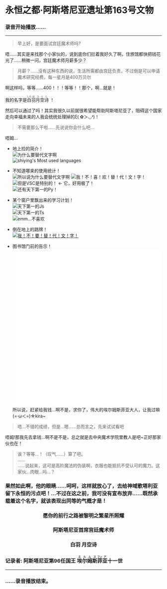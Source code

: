 # 永恒之都·阿斯塔尼亚遗址第163号文物

### 录音开始播放……

---

> 早上好，是要面试宫廷魔术师吗?

唔……其实是来找那个小家伙的，说到底你们拦着我好久了啊，住旅馆都快把钱花光了……稍微一问，宫廷魔术师月薪多少？

> 月薪？……没有这种东西的说，生活所需都由宫廷负责，不过倒是可以申请魔术研究经费，每一星月是400万贝尔

啊这样吗，等等……400！！！等等！！那个，啊…就是！  

我的名字是<ruby>白<rt>しら</rt></ruby><ruby>羽<rt>は</rt></ruby><ruby>月<rt>つ</rt></ruby><ruby>空<rt>く</rt></ruby><ruby>诗<rt>し</rt></ruby>
！

然后可以通过了吗！其实我很久以前就很希望能帮助阿斯塔尼亚了，阻碍这个国家走向幸福未来的人我会统统处理掉的ξ( ✿＞◡❛)！

> 不需要那么干啦……先说说你会什么吧…

唔姆…

- 地上捡的简介！  
  ![为什么要替代文字啊](https://github-readme-stats.vercel.app/api?username=LYshiying&bg_color=30,e96443,904e95&title_color=fff&text_color=fff)  
  ![shiying's Most used languages](https://github-readme-stats.vercel.app/api/top-langs/?username=LYshiying&layout=compact&hide_border=true&langs_count=10)  

- 不知道哪来的使用统计！  
  ![所以说为什么要替代文字啊](https://img.shields.io/badge/Windows-10-0078d6?style=flat-square&logo=windows&logoColor=fff) ![我！不！喜！欢！替！代！文！字！](https://img.shields.io/badge/Ubuntu-20.04LTS-E95420?style=flat-square&logo=Ubuntu&logoColor=fff)  
  ![但是VSC是特别的！](https://img.shields.io/badge/IDE-Visual%20Studio%20Code-0077cc?style=flat-square&logo=visual-studio-code&logoColor=fff) ← 它，好用极了！  
  ![还有天下第一的Py！](https://img.shields.io/badge/-Python-3776ab?style=flat-square&logo=Python&logoColor=fff)  

- 某个窗户里飘出来的学习计划！  
  ![天下第一的Js](https://img.shields.io/badge/JavaScript-F7DF1E?style=flat-square&logo=JavaScript&logoColor=fff)  
  ![天下第一的Ts](https://img.shields.io/badge/TypeScript-3178C6?style=flat-square&logo=TypeScript&logoColor=fff)  
  ![emm…不喜欢](https://img.shields.io/badge/Go-00ADD8?style=flat-square&logo=Go&logoColor=fff)  

- 倒在地上的路牌！  
  [![我！不！要！替！代！文！字！](https://github-readme-stats.vercel.app/api/pin/?username=LYshiying&repo=ui_bot)](https://github.com/LYshiying/ui_bot)  

- 图书馆门前的告示！  
  ![其实是博客哦！](/blog_status.svg)  
所以说，赶紧给我钱…啊不是，求你了，伟大的埃尔姆斯菲亚大人，让我过嘛(=·ω＜=)☆kira~

> 唔…不错的成绩，但是…嗯……总而言之，先来试试看吧

唔姆!那我先去拿钱…啊不是不是，总之就是去中央魔术学院里教人是吧~正好那家伙也在！

> 诶？等等…！（叹气……）算了吧。  
> ……  
> ……说起来，这可是高阶魔法的伪装啊，衣服也能抵抗不受认可的魔力。这家伙…肉眼…吗…？

### 果然如此啊，他的眼睛……呵呵，这样就放心了，去给神域歌塔利亚留下永恒的污点吧！…不过在这之前，我可没有宣布放弃……既然承载着这个名字，就该表现出同等的气概才是！

### <div align="center">愿你的前行之路被黎明之繁星所照耀</div>
### <div align="center">阿斯塔尼亚首席宫廷魔术师</font>
### <div align="center">白羽 月空诗</div>

### 记录者: 阿斯塔尼亚第96任国王 <ruby>埃<rt>エ</rt></ruby><ruby>尔<rt>ル</rt></ruby><ruby>姆<rt>ム</rt></ruby><ruby>斯<rt>ス</rt></ruby><ruby>菲<rt>フィ</rt></ruby><ruby>亚<rt>ア</rt></ruby>十一世

---

### ……录音播放结束。
